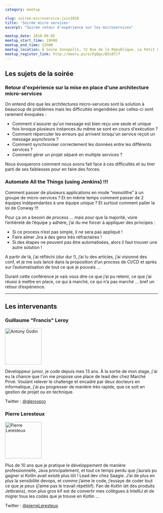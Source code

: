```yaml
---
category: meetup

slug: soiree-microservice-juin2018
title: 'Soirée micro services'
excerpt: "Soirée retour d'expérience sur les microservices"

meetup_date: 2018-06-05
meetup_start_time: 19h00
meetup_end_time: 22h00
meetup_location: À Seine Innopolis, 72 Rue de la République, Le Petit Quevilly
meetup_register_link: http://meetu.ps/e/FgQgx/B5s8T/f
---
```


## Les sujets de la soirée

### Retour d'expérience sur la mise en place d'une architecture micro-services

On entend dire que les architectures micro-services sont la solution à beaucoup de problèmes mais les difficultés engendrées par celles-ci sont rarement évoquées :

- Comment s'assurer qu'un message est bien reçu une seule et unique fois lorsque plusieurs instances du même se sont en cours d'exécution ?
- Comment répercuter les erreurs qui arrivent lorsqu'un service reçoit un message asynchrone ?
- Comment synchroniser correctement les données entre les différents services ?
- Comment gérer un projet séparé en multiple services ?

Nous évoquerons comment nous avons fait face à ces difficultés et su tirer parti de ses faiblesses pour en faire des forces.

### Automate All the Things (using Jenkins) !!!

Comment passer de plusieurs applications en mode “monolithe” à un groupe de micro-services ? Et en même temps comment passer de 2 équipes indépendantes à une équipe unique ? Et surtout comment palier la loi de Conway !!!

Pour ça on a besoin de process … mais pour que la majorité, voire l’entièreté de l’équipe y adhère, j’ai du me forcer à appliquer des principes :

- Si ce process n’est pas simple, il ne sera pas appliqué !
- Faire aimer Jira à des gens très réfractaires !
- Si des étapes ne peuvent pas être automatisées, alors il faut trouver une autre solution !

A partir de là, j’ai réfléchi (dur dur !), j’ai lu des articles, j’ai visionné des conf, et je me suis lancé dans la proposition d’un process de CI/CD et après sur l’automatisation de tout ce que je pouvais …

Durant cette conférence je vais vous dire ce que j’ai pu retenir, ce que j’ai réussi à mettre en place, ce qui à marché, ce qui n’a pas marché … bref un retour d’expérience.

---

## Les intervenants

### Guillaume "Francis" Leroy

<img src="/images/meetups/speakers/gleroy.jpg" alt="Antony Godin" width="120" class="alignleft" />

Développeur junior, je code depuis mes 13 ans. À la sortie de mon stage, j'ai eu la chance que l'on me propose une place de lead dev chez Marché Privé. Voulant relever le challenge et encadré par deux docteurs en informatique, j'ai pu progresser de manière très rapide, que ce soit en gestion de projet ou en technique.

Twitter : [@gleroypro](https://twitter.com/gleroypro)

### Pierre Leresteux

<img src="/images/legacy/orga-pierre.jpg" alt="Pierre Leresteux" width="120" class="alignleft" />

Plus de 10 ans que je pratique le développement de manière professionnelle, Java principalement, et tout ce temps perdu que j’aurais pu gagner si Kotlin avait existé plus tôt !
Lead dev chez Saagie. J’ai de plus en plus la sensibilité devops, et comme j’aime le code, j’essaye de coder tout ce que je peux (j’aime pas le travail répétitif). Fan de Kotlin (et des produits Jetbrains), mon plus gros kif est de convertir mes collègues à IntelliJ et de migrer tous les codes que je trouve en Kotlin …

Twitter : [@pierreLeresteux](https://twitter.com/pierreLeresteux)
